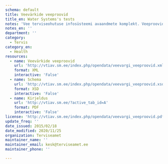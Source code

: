 ```yaml
---
schema: default
title: Veevärkide veeproovid
title_en: Water Systems's tests
notes: 'Vee terviseohutuse infosüsteemi avaandmete komplekt. Veeproovide puhul esitatakse ainult avalikustamisele kuuluvad veeproovid. Veevärkide puhul esitatakse ainult järelevalve aluste veevärkide veeproovid. Veeallikate puhul esitatakse ainult kasutuses olevate veeallikate veeproovid. Info veekäitlejate, nende poolt käideldavate veevärkide ning neist võetud proovide kohta. Veebileht: <a href="http://vtiav.sm.ee/?active_tab_id=A">http://vtiav.sm.ee/?active_tab_id=A</a>.'
notes_en: ''
department: ''
category:
  - Tervis
category_en:
  - Health
resources:
  - name: Veevärkide veeproovid
    url: 'http://vtiav.sm.ee/index.php/opendata/veevargi_veeproovid.xml'
    format: XML
    interactive: 'False'
  - name: Schema
    url: 'http://vtiav.sm.ee/index.php/opendata/veevargi_veeproovid.xsd'
    format: XSD
    interactive: 'False'
  - name: Kirjeldus
    url: 'http://vtiav.sm.ee/?active_tab_id=A'
    format: PDF
    interactive: 'False'
license: 'http://vtiav.sm.ee/index.php/opendata/veevargi_veeproovid.pdf'
update_freq: ''
date_issued: 2015/02/18
date_modified: 2020/11/25
organization: Terviseamet
maintainer_name: ''
maintainer_email: kesk@terviseamet.ee
maintainer_phone: ''

---
```

